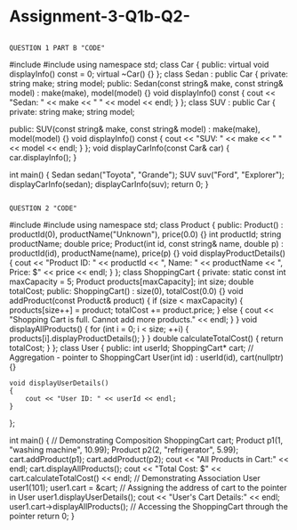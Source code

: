 # Assignment-3-Q1b-Q2-
                                                                                                       QUESTION 1 PART B "CODE"
#include <iostream>
#include <string>
using namespace std;
class Car
{
public:
    virtual void displayInfo() const = 0;
    virtual ~Car() {}
};
class Sedan : public Car
{
private:
    string make;
    string model;
public:
    Sedan(const string& make, const string& model) : make(make), model(model) {}
    void displayInfo() const
    {
        cout << "Sedan: " << make << " " << model << endl;
    }
};
class SUV : public Car
{
private:
    string make;
    string model;

public:
    SUV(const string& make, const string& model) : make(make), model(model) {}
    void displayInfo() const
    {
        cout << "SUV: " << make << " " << model << endl;
    }
};
void displayCarInfo(const Car& car)
{
    car.displayInfo();
}

int main()
{
    Sedan sedan("Toyota", "Grande");
    SUV suv("Ford", "Explorer");
    displayCarInfo(sedan);
    displayCarInfo(suv);
    return 0;
}


                                                                                                       QUESTION 2 "CODE"
#include <iostream>
#include <string>
using namespace std;
class Product 
{
 public:
    Product() : productId(0), productName("Unknown"), price(0.0) {}
    int productId;
    string productName;
    double price;
     Product(int id, const string& name, double p) : productId(id), productName(name), price(p) {}
    void displayProductDetails()
    {
        cout << "Product ID: " << productId << ", Name: " << productName << ", Price: $" << price << endl;
    }
};
 class ShoppingCart 
 {
   private:
    static const int maxCapacity = 5;
    Product products[maxCapacity];
    int size;
    double totalCost;
   public:
    ShoppingCart() : size(0), totalCost(0.0) {}
     void addProduct(const Product& product) 
     {
        if (size < maxCapacity)
        {
            products[size++] = product;
            totalCost += product.price;
        }
        else 
        {
            cout << "Shopping Cart is full. Cannot add more products." << endl;
        }
     }
         void displayAllProducts() 
         {
           for (int i = 0; i < size; ++i)
           {
             products[i].displayProductDetails();
           }
         }
             double calculateTotalCost() 
             {
                return totalCost;
             }
};
 class User 
 {
   public:
    int userId;
    ShoppingCart* cart;  // Aggregation - pointer to ShoppingCart
        User(int id) : userId(id), cart(nullptr) {}

    void displayUserDetails() 
    {
        cout << "User ID: " << userId << endl;
    }
};

int main()
{
    // Demonstrating Composition
    ShoppingCart cart;
    Product p1(1, "washing machine", 10.99);
    Product p2(2, "refrigerator", 5.99);
    cart.addProduct(p1);
    cart.addProduct(p2);
    cout << "All Products in Cart:" << endl;
    cart.displayAllProducts();
    cout << "Total Cost: $" << cart.calculateTotalCost() << endl;
    // Demonstrating Association
    User user1(101);
    user1.cart = &cart;  // Assigning the address of cart to the pointer in User
    user1.displayUserDetails();
    cout << "User's Cart Details:" << endl;
    user1.cart->displayAllProducts();  // Accessing the ShoppingCart through the pointer
    return 0;
}
